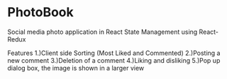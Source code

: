 # PhotoBook

Social media photo application in React
State Management using React-Redux

Features
1.)Client side Sorting (Most Liked and Commented)
2.)Posting a new comment
3.)Deletion of a comment
4.)Liking and disliking
5.)Pop up dialog box, the image is shown in a larger view
